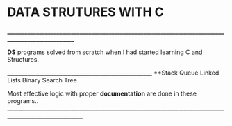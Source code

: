 # DATA STRUTURES WITH C
**__________________________________________________________________________________________________**

**DS** programs solved from scratch when I had started learning C and Structures.

**__________________________________________________**
               **Stack Queue Linked Lists Binary Search Tree 

Most effective logic with proper **documentation** are done in these programs..
**_____________________________________________________________________________________________________**


